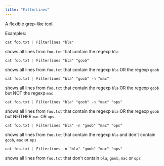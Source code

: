 ```yaml
---
title: "FilterLines"
---
```


A flexible grep-like tool.

Examples:

```fish
cat foo.txt | Filterlines "bla"
```

shows all lines from `foo.txt` that contain the regexp `bla`

```fish
cat foo.txt | Filterlines "bla" "goob"
```

shows all lines from `foo.txt` that contain the regexp `bla` OR the regexp
`goob`

```fish
cat foo.txt | Filterlines "bla" "goob" -n "mac"
```

shows all lines from `foo.txt` that contain the regexp `bla` OR the regexp
`goob` but NOT the regexp `mac`

```fish
cat foo.txt | Filterlines "bla" "goob" -n "mac" "ops"
```

shows all lines from `foo.txt` that contain the regexp `bla` OR the regexp
`goob` but NEITHER `mac` OR `ops`

```fish
cat foo.txt | Filterlines "bla" -n "goob" "mac" "ops"
```

shows all lines from `foo.txt` that contain the regexp `bla` and don't contain
`goob`, `mac` or `ops`

```fish
cat foo.txt | Filterlines -n "bla" "goob" "mac" "ops"
```

shows all lines from `foo.txt` that don't contain `bla`, `goob`, `mac` or `ops`
